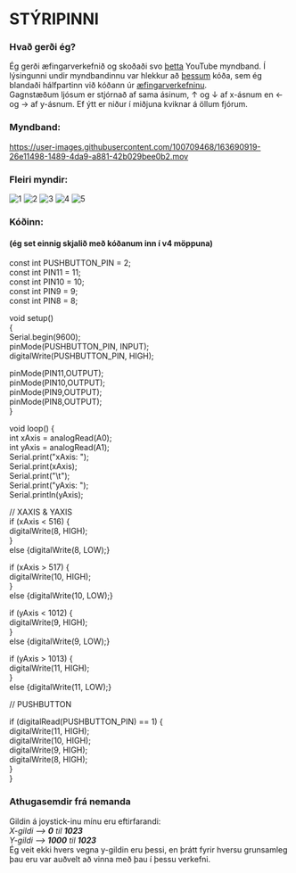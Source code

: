 # STÝRIPINNI


### Hvað gerði ég?

Ég gerði æfingarverkefnið og skoðaði svo [þetta](https://www.youtube.com/watch?v=WXzBMkdR3yk&t=62s) YouTube myndband. Í lýsingunni undir myndbandinnu var hlekkur að [þessum](https://github.com/viratbadri/Electro-oxe/blob/master/codes/my_joystcode.ino) kóða, sem ég blandaði hálfpartinn við kóðann úr [æfingarverkefninu](https://create.arduino.cc/projecthub/Raushancpr/control-rgb-led-with-joystick-68f601). <br>
Gagnstæðum ljósum er stjórnað af sama ásinum, ↑ og ↓ af x-ásnum en ← og → af y-ásnum. Ef ýtt er niður í miðjuna kviknar á öllum fjórum.


### Myndband:


https://user-images.githubusercontent.com/100709468/163690919-26e11498-1489-4da9-a881-42b029bee0b2.mov

### Fleiri myndir:
![1](https://user-images.githubusercontent.com/100709468/163692251-6a1f8497-ec58-451e-af25-2ed5a96345db.jpg)
![2](https://user-images.githubusercontent.com/100709468/163692253-cd0a24a0-3e10-4ccb-9c8d-9dc5fb3c67c5.jpg)
![3](https://user-images.githubusercontent.com/100709468/163692254-ff49a1e5-d732-4285-b16a-ed881ca84a9d.jpg)
![4](https://user-images.githubusercontent.com/100709468/163692255-a606d9fa-f468-439a-8870-e3b3849cc1eb.jpg)
![5](https://user-images.githubusercontent.com/100709468/163692256-33c01e33-6033-47f0-89ef-9f82b4ef7f55.jpg)


### Kóðinn:
#### (ég set einnig skjalið með kóðanum inn í v4 möppuna)

const int PUSHBUTTON_PIN = 2; <br>
const int PIN11 = 11; <br>
const int PIN10 = 10; <br>
const int PIN9 = 9; <br>
const int PIN8 = 8; <br>

void setup() <br>
{ <br>
Serial.begin(9600); <br>
pinMode(PUSHBUTTON_PIN, INPUT); <br>
digitalWrite(PUSHBUTTON_PIN, HIGH); <br>

pinMode(PIN11,OUTPUT); <br>
pinMode(PIN10,OUTPUT); <br>
pinMode(PIN9,OUTPUT); <br>
pinMode(PIN8,OUTPUT); <br>
} <br>

void loop() { <br>
int xAxis = analogRead(A0); <br>
int yAxis = analogRead(A1); <br>
Serial.print("xAxis: "); <br>
Serial.print(xAxis); <br>
Serial.print("\t"); <br>
Serial.print("yAxis: "); <br>
Serial.println(yAxis); <br>

// XAXIS & YAXIS <br>
if (xAxis < 516) { <br>
  digitalWrite(8, HIGH); <br>
  } <br>
  else {digitalWrite(8, LOW);} <br>

if  (xAxis > 517) { <br>
  digitalWrite(10, HIGH); <br>
  } <br>
  else {digitalWrite(10, LOW);} <br>

if (yAxis < 1012) { <br>
  digitalWrite(9, HIGH); <br>
  } <br>
  else {digitalWrite(9, LOW);} <br>

if (yAxis > 1013) { <br>
  digitalWrite(11, HIGH); <br>
  } <br>
  else {digitalWrite(11, LOW);} <br>

// PUSHBUTTON <br>

if (digitalRead(PUSHBUTTON_PIN) == 1) { <br>
  digitalWrite(11, HIGH); <br>
  digitalWrite(10, HIGH); <br>
  digitalWrite(9, HIGH); <br>
  digitalWrite(8, HIGH); <br>
  } <br>
} <br>

### Athugasemdir frá nemanda 


Gildin á joystick-inu mínu eru eftirfarandi: <br>
*X-gildi --> **0** til **1023*** <br>
*Y-gildi --> **1000** til **1023*** <br>
Ég veit ekki hvers vegna y-gildin eru þessi, en þrátt fyrir hversu grunsamleg þau eru var auðvelt að vinna með þau í þessu verkefni. 

